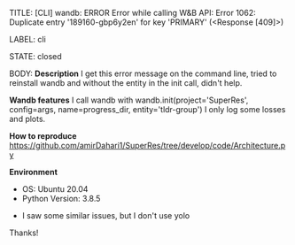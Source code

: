 TITLE:
[CLI] wandb: ERROR Error while calling W&B API: Error 1062: Duplicate entry '189160-gbp6y2en' for key 'PRIMARY' (<Response [409]>)

LABEL:
cli

STATE:
closed

BODY:
**Description**
I get this error message on the command line, tried to reinstall wandb and without the entity in the init call, didn't help.

**Wandb features**
I call wandb with 
wandb.init(project='SuperRes', config=args, name=progress_dir, entity='tldr-group')
I only log some losses and plots.

**How to reproduce**
https://github.com/amirDahari1/SuperRes/tree/develop/code/Architecture.py

**Environment**
- OS: Ubuntu 20.04
- Python Version: 3.8.5

* I saw some similar issues, but I don't use yolo

Thanks!


